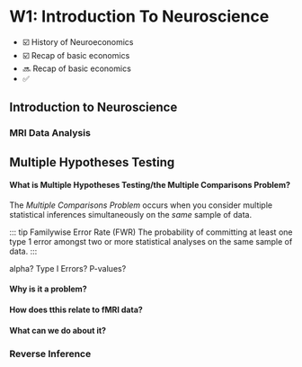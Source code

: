# W1: Introduction To Neuroscience

- :ballot_box_with_check: History of Neuroeconomics
- :ballot_box_with_check: Recap of basic economics
- :soon: Recap of basic economics
- :white_check_mark:

## Introduction to Neuroscience

### MRI Data Analysis

## Multiple Hypotheses Testing

#### What is Multiple Hypotheses Testing/the Multiple Comparisons Problem?

The _Multiple Comparisons Problem_ occurs when you consider multiple statistical inferences simultaneously on the _same_ sample of data.

::: tip Familywise Error Rate (FWR)
The probability of committing at least one type 1 error amongst two or more statistical analyses on the same sample of data.
:::

alpha? Type I Errors? P-values?

#### Why is it a problem?

#### How does tthis relate to fMRI data?

#### What can we do about it?

### Reverse Inference
